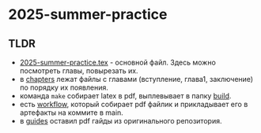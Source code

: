 ﻿# 2025-summer-practice

## TLDR
- [2025-summer-practice.tex](2025-summer-practice.tex) - основной файл.
Здесь можно посмотреть главы, повырезать их.
- в [chapters](chapters) лежат файлы с главами (вступление, глава1, заключение) по порядку их появления.
- команда `make` собирает latex в pdf, выплевывает в папку [build](build).
- есть [workflow](.github/workflows/build-latex.yml), который собирает pdf файлик и прикладывает его в артефакты на коммите в main.
- в [guides](guides) оставил pdf гайды из оригинального репозитория. 


